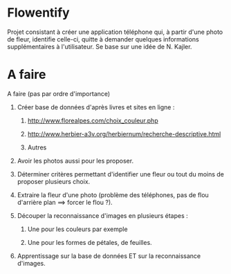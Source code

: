# Flowentify

Projet consistant à créer une application téléphone qui, à partir d'une photo de fleur, identifie celle-ci, quitte à demander quelques informations supplémentaires à l'utilisateur. Se base sur une idée de N. Kajler.


A faire
==================

A faire (pas par ordre d'importance)

1. Créer base de données d'après livres et sites en ligne :
	
	1. http://www.florealpes.com/choix_couleur.php
	
	2. http://www.herbier-a3v.org/herbiernum/recherche-descriptive.html
	
	3. Autres

2. Avoir les photos aussi pour les proposer.

3. Déterminer critères permettant d'identifier une fleur ou tout du moins de proposer plusieurs choix.

4. Extraire la fleur d'une photo (problème des téléphones, pas de flou d'arrière plan ==> forcer le flou ?).

5. Découper la reconnaissance d'images en plusieurs étapes : 

	1. Une pour les couleurs par exemple

	2. Une pour les formes de pétales, de feuilles.

6. Apprentissage sur la base de données ET sur la reconnaissance d'images.